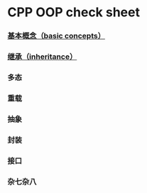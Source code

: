 # CPP OOP check sheet
### [基本概念（basic concepts）](basic.md)
### [继承（inheritance）](inheritance.md)
### 多态
### 重载
### 抽象
### 封装
### 接口
### 杂七杂八